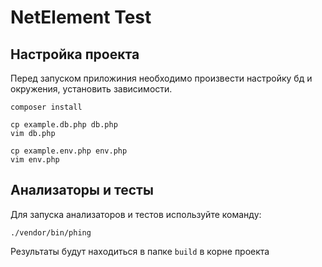 # NetElement Test

## Настройка проекта

Перед запуском приложиния необходимо произвести настройку бд
и окружения, установить зависимости.

```
composer install

cp example.db.php db.php
vim db.php

cp example.env.php env.php
vim env.php
```

## Анализаторы и тесты

Для запуска анализаторов и тестов используйте команду:

`./vendor/bin/phing`

Результаты будут находиться в папке `build` в корне проекта

